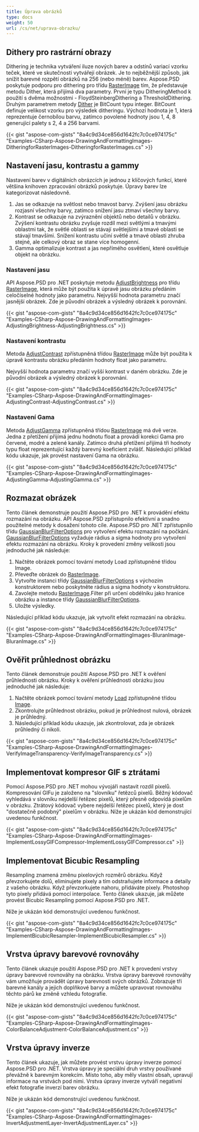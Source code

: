 ```yaml
---
title: Úprava obrázků
type: docs
weight: 50
url: /cs/net/uprava-obrazku/
---
```


## **Dithery pro rastrární obrazy**
Dithering je technika vytváření iluze nových barev a odstínů variací vzorku teček, které ve skutečnosti vytvářejí obrázek. Je to nejběžnější způsob, jak snížit barevné rozpětí obrázků na 256 (nebo méně) barev. Aspose.PSD poskytuje podporu pro dithering pro třídu [RasterImage](https://reference.aspose.com/psd/net/aspose.psd/rasterimage) tím, že představuje metodu Dither, která přijímá dva parametry. První je typu DitheringMethod k použití s dvěma možnostmi - FloydSteinbergDithering a ThresholdDithering. Druhým parametrem metody [Dither](https://reference.aspose.com/psd/net/aspose.psd/rasterimage/methods/dither) je BitCount typu integer. BitCount definuje velikost vzorku pro výsledek ditheringu. Výchozí hodnota je 1, která reprezentuje černobílou barvu, zatímco povolené hodnoty jsou 1, 4, 8 generující palety s 2, 4 a 256 barvami.



{{< gist "aspose-com-gists" "8a4c9d34ce856d1642fc7c0ce974175c" "Examples-CSharp-Aspose-DrawingAndFormattingImages-DitheringforRasterImages-DitheringforRasterImages.cs" >}}
## **Nastavení jasu, kontrastu a gammy**
Nastavení barev v digitálních obrázcích je jednou z klíčových funkcí, které většina knihoven zpracování obrázků poskytuje. Úpravy barev lze kategorizovat následovně.

1. Jas se odkazuje na světlost nebo tmavost barvy. Zvýšení jasu obrázku rozjasní všechny barvy, zatímco snížení jasu ztmaví všechny barvy.
1. Kontrast se odkazuje na zvýraznění objektů nebo detailů v obrázku. Zvýšení kontrastu obrázku zvyšuje rozdíl mezi světlými a tmavými oblastmi tak, že světlé oblasti se stávají světlejšími a tmavé oblasti se stávají tmavšími. Snížení kontrastu učiní světlé a tmavé oblasti zhruba stejné, ale celkový obraz se stane více homogenní.
1. Gamma optimalizuje kontrast a jas nepřímého osvětlení, které osvětluje objekt na obrázku.
### **Nastavení jasu**
API Aspose.PSD pro .NET poskytuje metodu [AdjustBrightness](https://reference.aspose.com/psd/net/aspose.psd/rasterimage/methods/adjustbrightness) pro třídu [RasterImage](https://reference.aspose.com/psd/net/aspose.psd/rasterimage), která může být použita k úpravě jasu obrázku předáním celočíselné hodnoty jako parametru. Nejvyšší hodnota parametru značí jasnější obrázek. Zde je původní obrázek a výsledný obrázek k porovnání.



{{< gist "aspose-com-gists" "8a4c9d34ce856d1642fc7c0ce974175c" "Examples-CSharp-Aspose-DrawingAndFormattingImages-AdjustingBrightness-AdjustingBrightness.cs" >}}


### **Nastavení kontrastu**
Metoda [AdjustContrast](https://reference.aspose.com/psd/net/aspose.psd/rasterimage/methods/adjustcontrast) zpřístupněná třídou [RasterImage](https://reference.aspose.com/psd/net/aspose.psd/rasterimage) může být použita k úpravě kontrastu obrázku předáním hodnoty float jako parametru.

Nejvyšší hodnota parametru značí vyšší kontrast v daném obrázku. Zde je původní obrázek a výsledný obrázek k porovnání.



{{< gist "aspose-com-gists" "8a4c9d34ce856d1642fc7c0ce974175c" "Examples-CSharp-Aspose-DrawingAndFormattingImages-AdjustingContrast-AdjustingContrast.cs" >}}
### **Nastavení Gama**
Metoda [AdjustGamma](https://reference.aspose.com/psd/net/aspose.psd/rasterimage/methods/adjustgamma) zpřístupněná třídou [RasterImage](https://reference.aspose.com/psd/net/aspose.psd/rasterimage) má dvě verze. Jedna z přetížení přijímá jednu hodnotu float a provádí korekci Gama pro červené, modré a zelené kanály. Zatímco druhá přetížení přijímá tři hodnoty typu float reprezentující každý barevný koeficient zvlášť. Následující příklad kódu ukazuje, jak provést nastavení Gama na obrázku.



{{< gist "aspose-com-gists" "8a4c9d34ce856d1642fc7c0ce974175c" "Examples-CSharp-Aspose-DrawingAndFormattingImages-AdjustingGamma-AdjustingGamma.cs" >}}
## **Rozmazat obrázek**
Tento článek demonstruje použití Aspose.PSD pro .NET k provádění efektu rozmazání na obrázku. API Aspose.PSD zpřístupnilo efektivní a snadno použitelné metody k dosažení tohoto cíle. Aspose.PSD pro .NET zpřístupnilo třídu [GaussianBlurFilterOptions](https://reference.aspose.com/psd/net/aspose.psd.imagefilters.filteroptions/gaussianblurfilteroptions) pro vytvoření efektu rozmazání na počkání. [GaussianBlurFilterOptions](https://reference.aspose.com/psd/net/aspose.psd.imagefilters.filteroptions/gaussianblurfilteroptions) vyžaduje rádius a sigma hodnoty pro vytvoření efektu rozmazání na obrázku. Kroky k provedení změny velikosti jsou jednoduché jak následuje:

1. Načtěte obrázek pomocí tovární metody Load zpřístupněné třídou Image.
1. Převeďte obrázek do [RasterImage](https://reference.aspose.com/psd/net/aspose.psd/rasterimage).
1. Vytvořte instanci třídy [GaussianBlurFilterOptions](https://reference.aspose.com/psd/net/aspose.psd.imagefilters.filteroptions/gaussianblurfilteroptions) s výchozím konstruktorem nebo poskytněte rádius a sigma hodnoty v konstruktoru.
1. Zavolejte metodu [RasterImage](https://reference.aspose.com/psd/net/aspose.psd/rasterimage).Filter při určení obdélníku jako hranice obrázku a instance třídy [GaussianBlurFilterOptions](https://reference.aspose.com/psd/net/aspose.psd.imagefilters.filteroptions/gaussianblurfilteroptions).
1. Uložte výsledky.

Následující příklad kódu ukazuje, jak vytvořit efekt rozmazání na obrázku.


{{< gist "aspose-com-gists" "8a4c9d34ce856d1642fc7c0ce974175c" "Examples-CSharp-Aspose-DrawingAndFormattingImages-BluranImage-BluranImage.cs" >}}
## **Ověřit průhlednost obrázku**
Tento článek demonstruje použití Aspose.PSD pro .NET k ověření průhlednosti obrázku. Kroky k ověření průhlednosti obrázku jsou jednoduché jak následuje:

1. Načtěte obrázek pomocí tovární metody [Load](https://reference.aspose.com/psd/net/aspose.psd/image/load/methods/2) zpřístupněné třídou [Image](https://reference.aspose.com/psd/net/aspose.psd/image).
1. Zkontrolujte průhlednost obrázku, pokud je průhlednost nulová, obrázek je průhledný.
1. Následující příklad kódu ukazuje, jak zkontrolovat, zda je obrázek průhledný či nikoli.

{{< gist "aspose-com-gists" "8a4c9d34ce856d1642fc7c0ce974175c" "Examples-CSharp-Aspose-DrawingAndFormattingImages-VerifyImageTransparency-VerifyImageTransparency.cs" >}}
## **Implementovat kompresor GIF s ztrátami**
Pomocí Aspose.PSD pro .NET mohou vývojáři nastavit rozdíl pixelů. Kompresování GIFu je založeno na "slovníku" řetězců pixelů. Běžný kódovač vyhledává v slovníku nejdelší řetězec pixelů, který přesně odpovídá pixelům v obrázku. Ztrátový kódovač vybere nejdelší řetězec pixelů, který je dost "dostatečně podobný" pixelům v obrázku. Níže je ukázán kód demonstrující uvedenou funkčnost.


{{< gist "aspose-com-gists" "8a4c9d34ce856d1642fc7c0ce974175c" "Examples-CSharp-Aspose-DrawingAndFormattingImages-ImplementLossyGIFCompressor-ImplementLossyGIFCompressor.cs" >}}
## **Implementovat Bicubic Resampling**
Resampling znamená změnu pixelových rozměrů obrázku. Když převzorkujete dolů, eliminujete pixely a tím odstraňujete informace a detaily z vašeho obrázku. Když převzorkujete nahoru, přidáváte pixely. Photoshop tyto pixely přidává pomocí interpolace. Tento článek ukazuje, jak můžete provést Bicubic Resampling pomocí Aspose.PSD pro .NET.

Níže je ukázán kód demonstrující uvedenou funkčnost.


{{< gist "aspose-com-gists" "8a4c9d34ce856d1642fc7c0ce974175c" "Examples-CSharp-Aspose-DrawingAndFormattingImages-ImplementBicubicResampler-ImplementBicubicResampler.cs" >}}
## **Vrstva úpravy barevové rovnováhy**
Tento článek ukazuje použití Aspose.PSD pro .NET k provedení vrstvy úpravy barevové rovnováhy na obrázku. Vrstva úpravy barevové rovnováhy vám umožňuje provádět úpravy barevnosti svých obrázků. Zobrazuje tři barevné kanály a jejich doplňkové barvy a můžete upravovat rovnováhu těchto párů ke změně vzhledu fotografie.

Níže je ukázán kód demonstrující uvedenou funkčnost.


{{< gist "aspose-com-gists" "8a4c9d34ce856d1642fc7c0ce974175c" "Examples-CSharp-Aspose-DrawingAndFormattingImages-ColorBalanceAdjustment-ColorBalanceAdjustment.cs" >}}
## **Vrstva úpravy inverze**
Tento článek ukazuje, jak můžete provést vrstvu úpravy inverze pomocí Aspose.PSD pro .NET. Vrstva úpravy je speciální druh vrstvy používané převážně k barevným korekcím. Místo toho, aby měly vlastní obsah, upravují informace na vrstvách pod nimi. Vrstva úpravy inverze vytváří negativní efekt fotografie inverzí barev obrázku.

Níže je ukázán kód demonstrující uvedenou funkčnost.


{{< gist "aspose-com-gists" "8a4c9d34ce856d1642fc7c0ce974175c" "Examples-CSharp-Aspose-DrawingAndFormattingImages-InvertAdjustmentLayer-InvertAdjustmentLayer.cs" >}}
